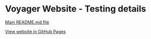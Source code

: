 # Voyager Website - Testing details

[Main README.md file](README.md)

[View website in GitHub Pages](https://franciskadtt.github.io/voyager/)
